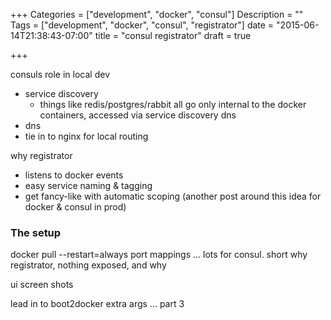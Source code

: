 +++
Categories = ["development", "docker", "consul"]
Description = ""
Tags = ["development", "docker", "consul", "registrator"]
date = "2015-06-14T21:38:43-07:00"
title = "consul registrator"
draft = true

+++

consuls role in local dev
- service discovery
    - things like redis/postgres/rabbit all go only internal to the docker containers, accessed via
        service discovery dns
- dns
- tie in to nginx for local routing

why registrator
- listens to docker events
- easy service naming & tagging
- get fancy-like with automatic scoping (another post around this idea for docker & consul in prod)

### The setup
docker pull
--restart=always
port mappings ... lots for consul. short why
registrator, nothing exposed, and why

ui screen shots

lead in to boot2docker extra args ... part 3
